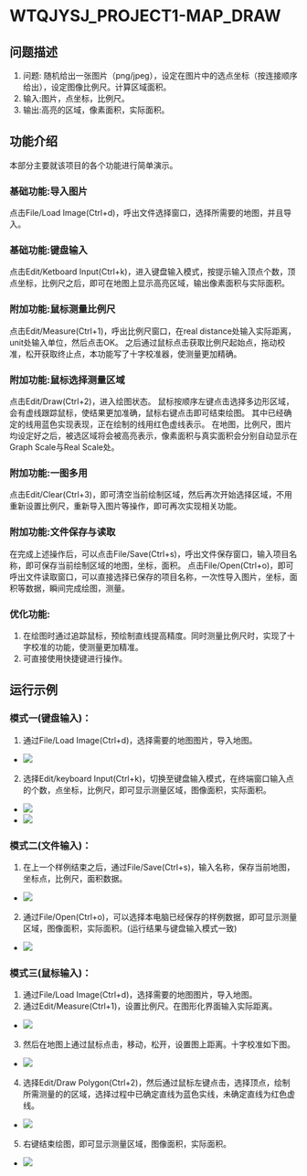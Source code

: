 # WTQJYSJ_PROJECT1-MAP_DRAW
## 问题描述
1. 问题: 随机给出一张图片（png/jpeg），设定在图片中的选点坐标（按连接顺序给出），设定图像比例尺。计算区域面积。
2. 输入:图片，点坐标，比例尺。
3. 输出:高亮的区域，像素面积，实际面积。

## 功能介绍
本部分主要就该项目的各个功能进行简单演示。
### 基础功能:导入图片
点击File/Load Image(Ctrl+d)，呼出文件选择窗口，选择所需要的地图，并且导入。
### 基础功能:键盘输入
点击Edit/Ketboard Input(Ctrl+k)，进入键盘输入模式，按提示输入顶点个数，顶点坐标，比例尺之后，即可在地图上显示高亮区域，输出像素面积与实际面积。

### 附加功能:鼠标测量比例尺
点击Edit/Measure(Ctrl+1)，呼出比例尺窗口，在real distance处输入实际距离，unit处输入单位，然后点击OK。
之后通过鼠标点击获取比例尺起始点，拖动校准，松开获取终止点，本功能写了十字校准器，使测量更加精确。
### 附加功能:鼠标选择测量区域
点击Edit/Draw(Ctrl+2)，进入绘图状态。
鼠标按顺序左键点击选择多边形区域，会有虚线跟踪鼠标，使结果更加准确，鼠标右键点击即可结束绘图。
其中已经确定的线用蓝色实现表现，正在绘制的线用红色虚线表示。
在地图，比例尺，图片均设定好之后，被选区域将会被高亮表示，像素面积与真实面积会分别自动显示在Graph Scale与Real Scale处。
### 附加功能:一图多用
点击Edit/Clear(Ctrl+3)，即可清空当前绘制区域，然后再次开始选择区域，不用重新设置比例尺，重新导入图片等操作，即可再次实现相关功能。
### 附加功能:文件保存与读取
在完成上述操作后，可以点击File/Save(Ctrl+s)，呼出文件保存窗口，输入项目名称，即可保存当前绘制区域的地图，坐标，面积。
点击File/Open(Ctrl+o)，即可呼出文件读取窗口，可以直接选择已保存的项目名称，一次性导入图片，坐标，面积等数据，瞬间完成绘图，测量。

### 优化功能:
1. 在绘图时通过追踪鼠标，预绘制直线提高精度。同时测量比例尺时，实现了十字校准的功能，使测量更加精准。
2. 可直接使用快捷键进行操作。

## 运行示例
### 模式一(键盘输入)：
1.	通过File/Load Image(Ctrl+d)，选择需要的地图图片，导入地图。
- <img src="./imgs/sl_1.1.png" align=center/>
 
2.	选择Edit/keyboard Input(Ctrl+k)，切换至键盘输入模式，在终端窗口输入点的个数，点坐标，比例尺，即可显示测量区域，图像面积，实际面积。
- <img src="./imgs/sl_1.2.png" align=center/>
- <img src="./imgs/sl_1.3.png" align=center/>
 
### 模式二(文件输入)：
1.	在上一个样例结束之后，通过File/Save(Ctrl+s)，输入名称，保存当前地图，坐标点，比例尺，面积数据。
- <img src="./imgs/sl_2.1.png" />

2.	通过File/Open(Ctrl+o)，可以选择本电脑已经保存的样例数据，即可显示测量区域，图像面积，实际面积。(运行结果与键盘输入模式一致)
- <img src="./imgs/sl_2.2.png" />



### 模式三(鼠标输入)：
1.	通过File/Load Image(Ctrl+d)，选择需要的地图图片，导入地图。
2.	通过Edit/Measure(Ctrl+1)，设置比例尺。在图形化界面输入实际距离。
- <img src="./imgs/sl_3.1.png" />

3. 然后在地图上通过鼠标点击，移动，松开，设置图上距离。十字校准如下图。
- <img src="./imgs/sl_3.2.png" />
4.	选择Edit/Draw Polygon(Ctrl+2)，然后通过鼠标左键点击，选择顶点，绘制所需测量的的区域，选择过程中已确定直线为蓝色实线，未确定直线为红色虚线。
- <img src="./imgs/sl_3.3.png" />
5.	右键结束绘图，即可显示测量区域，图像面积，实际面积。
- <img src="./imgs/sl_3.4.png" />
